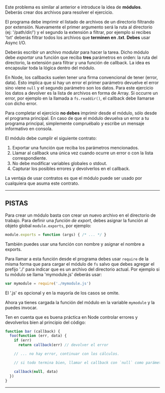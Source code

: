Este problema es similar al anterior e introduce la idea de **módulos**. Deberás crear dos archivos para resolver el ejercicio.

El programa debe imprimir el listado de archivos de un directorio filtrando por extensión. Nuevamente el primer argumento será la ruta al directorio (ej: '/path/dir/') y el segundo la extensión a filtrar, por ejemplo si recibes 'txt' deberás filtrar todos los archivos que **terminen en .txt**. **Debes** usar Async I/O.

Deberás escribir un archivo *modular* para hacer la tarea. Dicho módulo debe *exportar* una función que reciba **tres** parámetros en orden: la ruta del directorio, la extensión para filtrar y una función de callback. La idea es encapsular toda la lógica dentro del módulo.

En Node, los callbacks suelen tener una firma convencional de tener (error, data). Esto implica que si hay un error el primer parámetro devuelve el error sino viene `null` y el segundo parámetro son los datos. Para este ejercicio los datos a devolver es la lista de archivos en forma de Array. Si occurre un error, por ejemplo en la llamada a `fs.readdir()`, el callback debe llamarse con dicho error.

Para completar el ejercicio **no debes** imprimir desde el módulo, sólo desde el programa principal. En caso de que el módulo devuelva un error a tu programa principal, simplemente compruébalo y escribe un mensaje informativo en consola.

El módulo debe cumplir el siguiente contrato:
1. Exportar una función que reciba los parámetros mencionados.
2. Llamar al callback una única vez cuando ocurre un error o con la lista correspondiente.
3. No debe modificar variables globales o stdout.
4. Capturar los posibles errores y devolverlos en el callback.

La ventaja de usar contratos es que el módulo puede ser usado por cualquiera que asuma este contrato.

----------------------------------------------------------------------
## PISTAS

Para crear un módulo basta con crear un nuevo archivo en el directorio de trabajo. Para definir una *función de export*, debes asignar la función al objeto global `module.exports`, por ejemplo:

```js
module.exports = function (args) { /* ... */ }
```

También puedes usar una función con nombre y asignar el nombre a exports.

Para llamar a esta función desde el programa debes usar `require` de la misma forma que para cargar el módulo de `fs` salvo que debes agregar el prefijo './' para indicar que es un archivo del directorio actual. Por ejemplo si tu módulo se llama 'mymodule.js' deberás usar:

```js
var mymodule = require('./mymodule.js')
```

El '.js' es opcional y en la mayoría de los casos se omite.

Ahora ya tienes cargada la función del módulo en la variable `mymodule` y la puedes invocar.

Ten en cuenta que es buena práctica en Node controlar errores y devolverlos bien al principio del código:

```js
function bar (callback) {
  foo(function (err, data) {
    if (err)
      return callback(err) // devolver el error

    // ... no hay error, continuar con los cálculos.

    // si todo termina bien, llamar el callback con `null` como parámetro de error

    callback(null, data)
  })
}
```

----------------------------------------------------------------------
